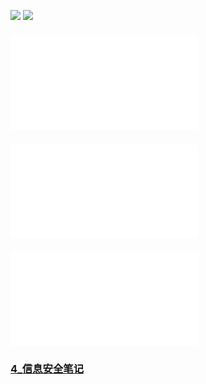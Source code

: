 [![](https://badgen.net/badge/icon/rss?icon=rss&label)](https://github.com/Truman1970/Truman_notebook/commits.atom) 
[![](https://badgen.net/badge/icon/Telegram?icon=telegram&label)](https://t.me/GnaHz5) 

### ![1_Git](docs/1_Git.md)
### ![2_Web安全](docs/2_Web安全.md)
### ![3_Oracle学习笔记](docs/3_Oracle学习笔记.md)
### [4_信息安全笔记](docs/4_信息安全笔记.md)